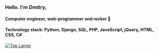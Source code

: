 ### Hello. I'm Dmitry, 
#### Computer engineer, web-programmer and rocker 🤘
#### Technology stack: Python, Django, SQL, PHP, JavaScript, jQuery, HTML, CSS, C#

[![Top Langs](https://github-readme-stats.vercel.app/api/top-langs/?username=toycru&layout=compact)](https://github.com/toycru/github-readme-stats)

<!--
**toycru/toycru** is a ✨ _special_ ✨ repository because its `README.md` (this file) appears on your GitHub profile.

Here are some ideas to get you started:

- 🔭 I’m currently working on ...
- 🌱 I’m currently learning ...
- 👯 I’m looking to collaborate on ...
- 🤔 I’m looking for help with ...
- 💬 Ask me about ...
- 📫 How to reach me: ...
- 😄 Pronouns: ...
- ⚡ Fun fact: ...
-->
